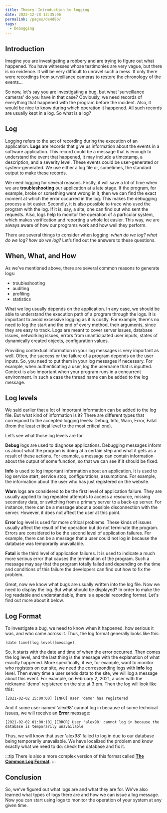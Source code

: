 ```yaml
---
title: Theory：Introduction to logging
date: 2022-12-28 13:35:06
permalink: /pages/de4d8b/
tags:
  - Debugging
---
```

## Introduction

Imagine you are investigating a robbery and are trying to figure out what happened. You have witnesses whose testimonies are very vague, but there is no evidence. It will be very difficult to unravel such a mess. If only there were recordings from surveillance cameras to restore the chronology of the events...

So now, let's say you are investigating a bug, but what 'surveillance cameras' do you have in that case? Obviously, we need records of everything that happened with the program before the incident. Also, it would be nice to know during which operation it happened. All such records are usually kept in a log. So what is a log?

## Log

Logging refers to the act of recording during the execution of an application. **Logs** are records that give us information about the events in a software application. This record could be a message that is enough to understand the event that happened, it may include a timestamp, a description, and a severity level. These events could be user-generated or system-generated. We use either a log file or, sometimes, the standard output to make these records.

We need logging for several reasons. Firstly, it will save a lot of time when we are **troubleshooting** our application at a late stage. If the program, for example, broke or something went wrong in it, then we can find the exact moment at which the error occurred in the log. This makes the debugging process a lot easier. Secondly, it is also possible to trace who used the program with the log. If it is, say, a site, one can find out who sent the requests. Also, logs help to monitor the operation of a particular system, which makes verification and reporting a whole lot easier. This way, we are always aware of how our programs work and how well they perform.

There are several things to consider when logging: *when do we log? what do we log? how do we log?* Let’s find out the answers to these questions.

## When, What, and How

As we've mentioned above, there are several common reasons to generate logs:

- troubleshooting
- auditing
- profiling
- statistics

What we log usually depends on the application. In any case, we should be able to understand the execution path of a program through the logs. It is important to avoid excessive logging as it is costly. For example, there's no need to log the start and the end of every method, their arguments, since they are easy to track. Logs are meant to cover server issues, database issues, networking issues, errors from unanticipated user inputs, states of dynamically created objects, configuration values.

Providing contextual information in your log messages is very important as well. Often, the success or the failure of a program depends on the user inputs. So, you need to put them in your log messages if necessary. For example, when authenticating a user, log the username that is inputted. Context is also important when your program runs in a concurrent environment. In such a case the thread name can be added to the log message.

## Log levels

We said earlier that a lot of important information can be added to the log file. But what kind of information is it? There are different types that correspond to the accepted logging levels: Debug, Info, Warn, Error, Fatal (from the least critical level to the most critical one).

Let’s see what those log levels are for.

**Debug** logs are used to diagnose applications. Debugging messages inform us about what the program is doing at a certain step and what it gets as a result of these actions. For example, a message can contain information about the output of some function, so that we can see if it should be fixed.

**Info** is used to log important information about an application. It is used to log service start, service stop, configurations, assumptions. For example, the information about the user who has just registered on the website.

**Warn** logs are considered to be the first level of application failure. They are usually applied to log repeated attempts to access a resource, missing secondary data, or switching from a primary server to a back-up server. For instance, there can be a message about a possible disconnection with the server. However, it does not affect the user at this point.

**Error** log level is used for more critical problems. These kinds of issues usually affect the result of the operation but do not terminate the program. Errors are considered to be the second level of application failures. For example, there can be a message that a user could not log in because the database was temporarily unavailable.

**Fatal** is the third level of application failures. It is used to indicate a much more serious error that causes the termination of the program. Such a message may say that the program totally failed and depending on the time and conditions of this failure the developers can find out how to fix the problem.

Great, now we know what bugs are usually written into the log file. Now we need to display the log. But what should be displayed? In order to make the log readable and understandable, there is a special recording format. Let's find out more about it below.

## Log Format

To investigate a bug, we need to know when it happened, how serious it was, and who came across it. Thus, the log format generally looks like this:

```no-highlight
[date time][log level][message]
```

So, it starts with the date and time of when the error occurred. Then comes the log level, and the last thing is the message with the explanation of what exactly happened. More specifically, if we, for example, want to monitor who registers on our site, we need the corresponding logs with **Info** log level. Then every time a user sends data to the site, we will log a message about this event. For example, on February 2, 2021, a user with the nickname 'demo' registered on the site at 3 pm. Then the log will look like this:

```no-highlight
[2021-02-02 15:00:00] [INFO] User 'demo' has registered
```

And if some user named 'alex98' cannot log in because of some technical issues, we will receive an **Error** message:

```no-highlight
[2021-02-02 01:00:10] [ERROR] User 'alex98' cannot log in because the database is temporarily unavailable
```

Thus, we will know that user 'alex98' failed to log in due to our database being temporarily unavailable. We have localized the problem and know exactly what we need to do: check the database and fix it.




:::tip
There is also a more complex version of this format called [**The Common Log Format**](https://en.wikipedia.org/wiki/Common_Log_Format).
:::




## Conclusion

So, we've figured out what logs are and what they are for. We've also learned what types of logs there are and how we can issue a log message. Now you can start using logs to monitor the operation of your system at any given time.